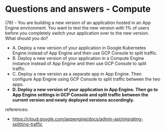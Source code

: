 # Questions and answers - Compute

(76) - You are building a new version of an application hosted in an App Engine environment. You want to test the new version with 1% of users before you completely switch your application over to the new version. What should you do?

- A. Deploy a new version of your application in Google Kubernetes Engine instead of App Engine and then use GCP Console to split traffic.
- B. Deploy a new version of your application in a Compute Engine instance instead of App Engine and then use GCP Console to split traffic.
- C. Deploy a new version as a separate app in App Engine. Then configure App Engine using GCP Console to split traffic between the two apps.
- **D. Deploy a new version of your application in App Engine. Then go to App Engine settings in GCP Console and split traffic between the current version and newly deployed versions accordingly.**

references:

- <https://cloud.google.com/appengine/docs/admin-api/migrating-splitting-traffic>
